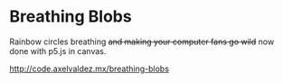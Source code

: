# Breathing Blobs
Rainbow circles breathing ~~and making your computer fans go wild~~ now done with p5.js in canvas.

http://code.axelvaldez.mx/breathing-blobs
